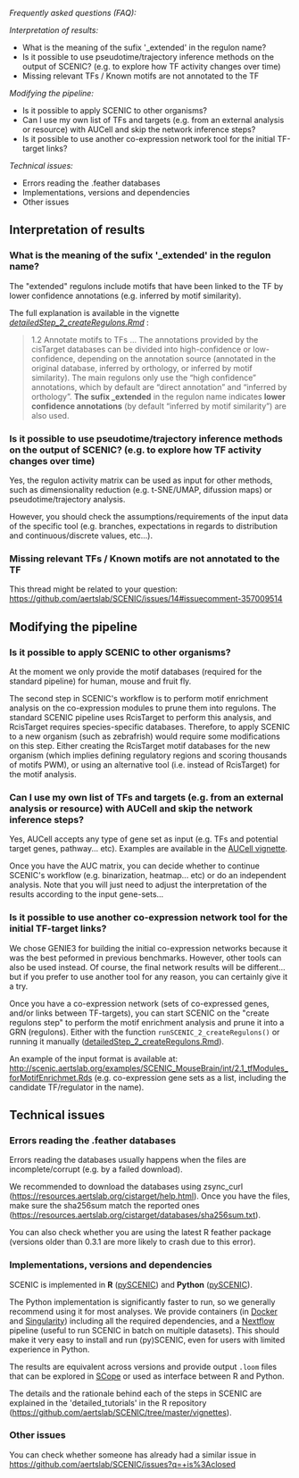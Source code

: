 
*Frequently asked questions (FAQ):*

  *Interpretation of results:*
   - What is the meaning of the sufix '_extended' in the regulon name?
   - Is it possible to use pseudotime/trajectory inference methods on the output of SCENIC? (e.g. to explore how TF activity changes over time)
   - Missing relevant TFs / Known motifs are not annotated to the TF

  *Modifying the pipeline:*
   - Is it possible to apply SCENIC to other organisms?
   - Can I use my own list of TFs and targets (e.g. from an external analysis or resource) with AUCell and skip the network inference steps?
   - Is it possible to use another co-expression network tool for the initial TF-target links? 
   
   *Technical issues:*
   - Errors reading the .feather databases
   - Implementations, versions and dependencies
   - Other issues

## Interpretation of results

### What is the meaning of the sufix '_extended' in the regulon name?

The "extended" regulons include motifs that have been linked to the TF by lower confidence annotations (e.g. inferred by motif similarity). 

The full explanation is available in the vignette *[detailedStep_2_createRegulons.Rmd](https://rawcdn.githack.com/aertslab/SCENIC/a0a00644b2f3589a3e2bc65486fc5f6cc00f48e1/inst/doc/detailedStep_2_createRegulons.html)* : 

> 1.2 Annotate motifs to TFs
...
The annotations provided by the cisTarget databases can be divided into high-confidence or low-confidence, depending on the annotation source (annotated in the original database, inferred by orthology, or inferred by motif similarity). The main regulons only use the “high confidence” annotations, which by default are “direct annotation” and “inferred by orthology”. **The sufix _extended** in the regulon name indicates **lower confidence annotations** (by default “inferred by motif similarity”) are also used.

### Is it possible to use pseudotime/trajectory inference methods on the output of SCENIC? (e.g. to explore how TF activity changes over time)
Yes, the regulon activity matrix can be used as input for other methods, such as dimensionality reduction (e.g. t-SNE/UMAP, difussion maps) or pseudotime/trajectory analysis. 

However, you should check the assumptions/requirements of the input data of the specific tool (e.g. branches, expectations in regards to distribution and continuous/discrete values, etc...).

### Missing relevant TFs / Known motifs are not annotated to the TF

This thread might be related to your question: https://github.com/aertslab/SCENIC/issues/14#issuecomment-357009514

## Modifying the pipeline

### Is it possible to apply SCENIC to other organisms?
At the moment we only provide the motif databases (required for the standard pipeline) for human, mouse and fruit fly.

The second step in SCENIC's workflow is to perform motif enrichment analysis on the co-expression modules to prune them into regulons. The standard SCENIC pipeline uses RcisTarget to perform this analysis, and RcisTarget requires species-specific databases.
Therefore, to apply SCENIC to a new organism (such as zebrafrish) would require some modifications on this step. Either creating the RcisTarget motif databases for the new organism (which implies defining regulatory regions and scoring thousands of motifs PWM), or using an alternative tool (i.e. instead of RcisTarget) for the motif analysis.

### Can I use my own list of TFs and targets (e.g. from an external analysis or resource) with AUCell and skip the network inference steps?

Yes, AUCell accepts any type of gene set as input (e.g. TFs and potential target genes, pathway... etc). Examples are available in the [AUCell vignette](https://bioconductor.org/packages/release/bioc/vignettes/AUCell/inst/doc/AUCell.html). 

Once you have the AUC matrix, you can decide whether to continue SCENIC's workflow (e.g. binarization, heatmap... etc) or do an independent analysis.
Note that you will just need to adjust the interpretation of the results according to the input gene-sets... 

### Is it possible to use another co-expression network tool for the initial TF-target links? 

We chose GENIE3 for building the initial co-expression networks because it was the best peformed in previous benchmarks. 
However, other tools can also be used instead. Of course, the final network results will be different... but if you prefer to use another tool for any reason, you can certainly give it a try. 

Once you have a co-expression network (sets of co-expressed genes, and/or links between TF-targets), you can start SCENIC on the "create regulons step" to perform the motif enrichment analysis and prune it into a GRN (regulons). Either with the function `runSCENIC_2_createRegulons()` or running it manually ([detailedStep_2_createRegulons.Rmd](https://github.com/aertslab/SCENIC/blob/master/vignettes/detailedStep_2_createRegulons.Rmd)).

An example of the input format is available at: 
http://scenic.aertslab.org/examples/SCENIC_MouseBrain/int/2.1_tfModules_forMotifEnrichmet.Rds 
(e.g. co-expression gene sets as a list, including the candidate TF/regulator in the name).


## Technical issues

### Errors reading the .feather databases

Errors reading the databases usually happens when the files are incomplete/corrupt (e.g. by a failed download).

We recommended to download the databases using zsync_curl (https://resources.aertslab.org/cistarget/help.html). Once you have the files, make sure the sha256sum match the reported ones (https://resources.aertslab.org/cistarget/databases/sha256sum.txt). 

You can also check whether you are using the latest R feather package (versions older than 0.3.1 are more likely to crash due to this error).

### Implementations, versions and dependencies

SCENIC is implemented in **R** ([pySCENIC](https://github.com/aertslab/SCENIC)) and **Python** ([pySCENIC](https://github.com/aertslab/pySCENIC)). 

The Python implementation is significantly faster to run, so we generally recommend using it for most analyses. 
We provide containers (in [Docker](https://cloud.docker.com/u/aertslab/repository/docker/aertslab/pyscenic) and [Singularity](https://www.singularity-hub.org/collections/2033)) including all the required dependencies, and a [Nextflow](https://github.com/aertslab/scenic-nf) pipeline (useful to run SCENIC in batch on multiple datasets). This should make it very easy to install and run (py)SCENIC, even for users with limited experience in Python.

The results are equivalent across versions and provide output `.loom` files that can be explored in [SCope](http://scope.aertslab.org) or used as interface between R and Python.

The details and the rationale behind each of the steps in SCENIC are explained in the 'detailed_tutorials' in the R repository (https://github.com/aertslab/SCENIC/tree/master/vignettes). 

### Other issues

You can check whether someone has already had a similar issue in https://github.com/aertslab/SCENIC/issues?q=+is%3Aclosed

